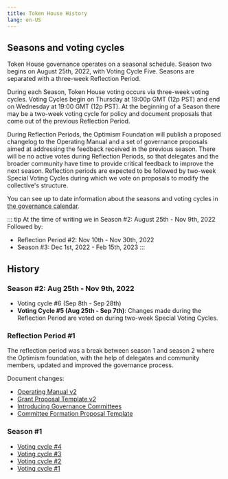 ```yaml
---
title: Token House History
lang: en-US
---
```


## Seasons and voting cycles

Token House governance operates on a seasonal schedule.
Season two begins on August 25th, 2022, with Voting Cycle Five.
Seasons are separated with a three-week Reflection Period.

During each Season, Token House voting occurs via three-week voting cycles. 
Voting Cycles begin on Thursday at 19:00p GMT (12p PST) and end on Wednesday at 19:00 GMT (12p PST).
At the beginning of a Season there may be a two-week voting cycle for policy and document proposals that come out of the previous Reflection Period.

During Reflection Periods, the Optimism Foundation will publish a proposed changelog to the Operating Manual and a set of governance proposals aimed at addressing the feedback received in the previous season. 
There will be no active votes during Reflection Periods, so that delegates and the broader community have time to provide critical feedback to improve the next season.
Reflection periods are expected to be followed by two-week Special Voting Cycles during which we vote on proposals to modify the collective's structure.

You can see up to date information about the seasons and voting cycles in [the governance calendar](https://calendar.google.com/calendar/u/0/r?cid=Y180aHVpNzBpdG0wODllN3Q4cTUwaGVoMWtub0Bncm91cC5jYWxlbmRhci5nb29nbGUuY29t).


::: tip At the time of writing we in Season #2: August 25th - Nov 9th, 2022
Followed by: 
- Reflection Period #2: Nov 10th - Nov 30th, 2022
- Season #3: Dec 1st, 2022 - Feb 15th, 2023
:::

## History

<!--
### Season #3: Dec 1st, 2022 - Feb 15th, 2023

* Voting system #12 (Jan 26th - Feb 15th)
* Voting system #11 (Jan 5th - Jan 25th)
* Voting system #10 (Dec 15th, 2022 - Jan 4th, 2023)

### Voting Cycle #9: Dec 1st - Dec 14th, 2022

### Reflection Period #2: Nov 10th - Nov 30th, 2022

-->

### Season #2: Aug 25th - Nov 9th, 2022

<!--
* Voting cycle #8 (Oct 20th - Nov 9th)
* Voting cycle #7 (Sep 29th - Oct 19th)
-->
* Voting cycle #6 (Sep 8th - Sep 28th)
* **Voting Cycle #5 (Aug 25th - Sep 7th)**:
  Changes made during the Reflection Period are voted on during two-week Special Voting Cycles.

### Reflection Period #1 

The reflection period was a break between season 1 and season 2 where the Optimism foundation, with the help of delegates and community members, updated and improved the governance process.

Document changes:

- [Operating Manual v2](https://gov.optimism.io/t/operating-manual-of-the-optimism-collective-v0-2-0/3370/8)
- [Grant Proposal Template v2](https://gov.optimism.io/t/grant-proposal-template/3233/15)
- [Introducing Governance Committees](https://gov.optimism.io/t/introducing-governance-committees/3238/60)
- [Committee Formation Proposal Template](https://gov.optimism.io/t/phase-1-committee-formation-proposal-template/3281/9)


### Season #1
* [Voting cycle #4](https://gov.optimism.io/t/voting-cycle-4-roundup/3055)
* [Voting cycle #3](https://gov.optimism.io/t/voting-cycle-3-roundup/2923)
* [Voting cycle #2](https://gov.optimism.io/t/voting-cycle-2-roundup/2754)
* [Voting cycle #1](https://gov.optimism.io/t/voting-cycle-1-roundup/2619)
